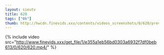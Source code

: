 ```yaml
--- 
layout: sieutv
title: 620
tags: ["0k"]
thumb: http://hwcdn.finevids.xxx/contents/videos_screenshots/0/620/preview.mp4.jpg
---
```

{% include video src="http://www.finevids.xxx/get_file/1/e355a1eb56bd0303a6932f7df0beb613/0/620/620.mp4/" %} 
